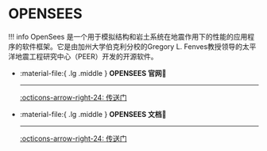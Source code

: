 # OPENSEES

!!! info
    OpenSees 是一个用于模拟结构和岩土系统在地震作用下的性能的应用程序的软件框架。它是由加州大学伯克利分校的Gregory L. Fenves教授领导的太平洋地震工程研究中心（PEER）开发的开源软件。

<div class="grid cards" markdown>

-   :material-file:{ .lg .middle } __OPENSEES 官网🎯__

    ---

    [:octicons-arrow-right-24: <a href="https://opensees.berkeley.edu/OpenSees/user/download.php" target="_blank"> 传送门 </a>](#)

-   :material-file:{ .lg .middle } __OPENSEES 文档🎯__

    ---

    [:octicons-arrow-right-24: <a href="https://opensees.github.io/OpenSeesDocumentation/index.html" target="_blank"> 传送门 </a>](#)


</div>